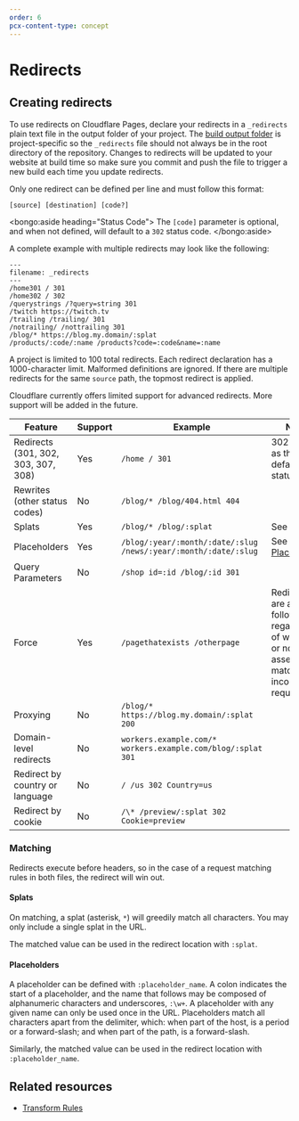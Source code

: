 ```yaml
---
order: 6
pcx-content-type: concept
---
```


# Redirects

## Creating redirects

To use redirects on Cloudflare Pages, declare your redirects in a `_redirects` plain text file in the output folder of your project. The [build output folder](/platform/build-configuration) is project-specific so the `_redirects` file should not always be in the root directory of the repository. Changes to redirects will be updated to your website at build time so make sure you commit and push the file to trigger a new build each time you update redirects.

Only one redirect can be defined per line and must follow this format:

```
[source] [destination] [code?]
```

<bongo:aside heading="Status Code">
The `[code]` parameter is optional, and when not defined, will default to a `302` status code.
</bongo:aside>

A complete example with multiple redirects may look like the following:

```
---
filename: _redirects
---
/home301 / 301
/home302 / 302
/querystrings /?query=string 301
/twitch https://twitch.tv
/trailing /trailing/ 301
/notrailing/ /nottrailing 301
/blog/* https://blog.my.domain/:splat
/products/:code/:name /products?code=:code&name=:name
```

A project is limited to 100 total redirects. Each redirect declaration has a 1000-character limit. Malformed definitions are ignored. If there are multiple redirects for the same `source` path, the topmost redirect is applied.

Cloudflare currently offers limited support for advanced redirects. More support will be added in the future.

<TableWrap>

| Feature                             | Support | Example                                                         | Notes                                                                                             |
| ----------------------------------- | ------- | --------------------------------------------------------------- | ------------------------------------------------------------------------------------------------- |
| Redirects (301, 302, 303, 307, 308) | Yes     | `/home / 301`                                                   | 302 is used as the default status code                                                            |
| Rewrites (other status codes)       | No      | `/blog/* /blog/404.html 404`                                    |                                                                                                   |
| Splats                              | Yes     | `/blog/* /blog/:splat`                                          | See [Splats](#splats)                                                                             |
| Placeholders                        | Yes     | `/blog/:year/:month/:date/:slug /news/:year/:month/:date/:slug` | See [Placeholders](#placeholders)                                                                 |
| Query Parameters                    | No      | `/shop id=:id /blog/:id 301`                                    |                                                                                                   |
| Force                               | Yes     | `/pagethatexists /otherpage`                                    | Redirects are always followed, regardless of whether or not an asset matches the incoming request |
| Proxying                            | No      | `/blog/* https://blog.my.domain/:splat 200`                     |                                                                                                   |
| Domain-level redirects              | No      | `workers.example.com/* workers.example.com/blog/:splat 301`     |                                                                                                   |
| Redirect by country or language     | No      | `/ /us 302 Country=us`                                          |                                                                                                   |
| Redirect by cookie                  | No      | `/\* /preview/:splat 302 Cookie=preview`                        |                                                                                                   |

</TableWrap>

### Matching

Redirects execute before headers, so in the case of a request matching rules in both files, the redirect will win out.

#### Splats

On matching, a splat (asterisk, `*`) will greedily match all characters. You may only include a single splat in the URL.

The matched value can be used in the redirect location with `:splat`.

#### Placeholders

A placeholder can be defined with `:placeholder_name`. A colon indicates the start of a placeholder, and the name that follows may be composed of alphanumeric characters and underscores, `:\w+`. A placeholder with any given name can only be used once in the URL. Placeholders match all characters apart from the delimiter, which: when part of the host, is a period or a forward-slash; and when part of the path, is a forward-slash.

Similarly, the matched value can be used in the redirect location with `:placeholder_name`.

## Related resources

- [Transform Rules](https://developers.cloudflare.com/rules/transform)
